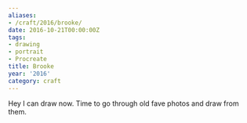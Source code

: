 ```yaml
---
aliases:
- /craft/2016/brooke/
date: 2016-10-21T00:00:00Z
tags:
- drawing
- portrait
- Procreate
title: Brooke
year: '2016'
category: craft
---
```

Hey I can draw now. Time to go through old fave photos and draw from them.
